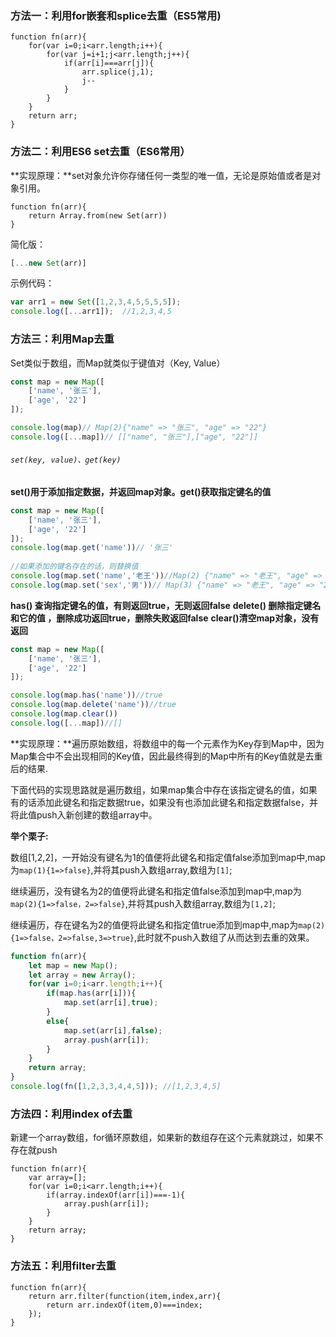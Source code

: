 ### 方法一：利用for嵌套和splice去重（ES5常用)

```
function fn(arr){
	for(var i=0;i<arr.length;i++){
		for(var j=i+1;j<arr.length;j++){
			if(arr[i]===arr[j]){
				arr.splice(j,1);
				j--
			}
		}
	}
	return arr;
}
```

### 方法二：利用ES6 set去重（ES6常用）

**实现原理：**set对象允许你存储任何一类型的唯一值，无论是原始值或者是对象引用。

```
function fn(arr){
	return Array.from(new Set(arr))
}
```

简化版：

```js
[...new Set(arr)]
```

示例代码：

```js
var arr1 = new Set([1,2,3,4,5,5,5,5]);
console.log([...arr1]);  //1,2,3,4,5
```

### 方法三：利用Map去重

Set类似于数组，而Map就类似于键值对（Key, Value）

```js
const map = new Map([
    ['name', '张三'],
    ['age', '22']
]);

console.log(map)// Map(2){"name" => "张三", "age" => "22"}
console.log([...map])// [["name", "张三"],["age", "22"]]
```

###### `set(key, value)、get(key)`

**set()用于添加指定数据，并返回map对象。get()获取指定键名的值**

```js
const map = new Map([
    ['name', '张三'],
    ['age', '22']
]);
console.log(map.get('name'))// '张三'
        
//如果添加的键名存在的话，则替换值
console.log(map.set('name','老王'))//Map(2) {"name" => "老王", "age" => "22"}
console.log(map.set('sex','男'))// Map(3) {"name" => "老王", "age" => "22", "sex" => "男"}
```

**has() 查询指定键名的值，有则返回true，无则返回false**
**delete() 删除指定键名和它的值 ，删除成功返回true，删除失败返回false**
**clear()清空map对象，没有返回**

```js
const map = new Map([
    ['name', '张三'],
    ['age', '22']
]);

console.log(map.has('name'))//true
console.log(map.delete('name'))//true
console.log(map.clear())
console.log([...map])//[]
```

**实现原理：**遍历原始数组，将数组中的每一个元素作为Key存到Map中，因为Map集合中不会出现相同的Key值，因此最终得到的Map中所有的Key值就是去重后的结果.

下面代码的实现思路就是遍历数组，如果map集合中存在该指定键名的值，如果有的话添加此键名和指定数据true，如果没有也添加此键名和指定数据false，并将此值push入新创建的数组array中。

**举个栗子:**

数组[1,2,2]，一开始没有键名为1的值便将此键名和指定值false添加到map中,map为`map(1){1=>false}`,并将其push入数组array,数组为`[1]`;

继续遍历，没有键名为2的值便将此键名和指定值false添加到map中,map为`map(2){1=>false，2=>false}`,并将其push入数组array,数组为`[1,2]`;

继续遍历，存在键名为2的值便将此键名和指定值true添加到map中,map为`map(2){1=>false，2=>false,3=>true}`,此时就不push入数组了从而达到去重的效果。

```js
function fn(arr){
	let map = new Map();
	let array = new Array();
	for(var i=0;i<arr.length;i++){
		if(map.has(arr[i])){
			map.set(arr[i],true);
		}
		else{
			map.set(arr[i],false);
			array.push(arr[i]);
		}
	}
	return array;
}
console.log(fn([1,2,3,3,4,4,5])); //[1,2,3,4,5]
```

### 方法四：利用index of去重

新建一个array数组，for循环原数组，如果新的数组存在这个元素就跳过，如果不存在就push

```
function fn(arr){
	var array=[];
	for(var i=0;i<arr.length;i++){
		if(array.indexOf(arr[i])===-1){
			array.push(arr[i]);
		}
	}
	return array;
}
```

### 方法五：利用filter去重

```
function fn(arr){
	return arr.filter(function(item,index,arr){
		return arr.indexOf(item,0)===index;
	});
}
```

